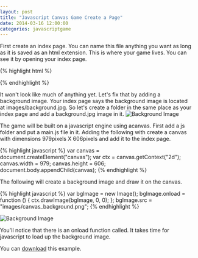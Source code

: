 ```yaml
---
layout: post
title: "Javascript Canvas Game Create a Page"
date: 2014-03-16 12:00:00
categories: javascriptgame
---
```


First create an index page.
You can name this file anything you want as long as it is saved as an html extension.
This is where your game lives.
You can see it by opening your index page.

{% highlight html %}
<!DOCTYPE html>
<html lang="en">
	<head>
		<meta charset="utf-8">
		<title>Simple Canvas Game</title>
		<style>
			html,body { margin: 0px; padding: 0px; }
			body { background-image: url(images/background.jpg); }
		</style>
	</head>
	<body>
		<script src="js/main.js"></script>
	</body>
</html>
{% endhighlight %}

It won't look like much of anything yet.
Let's fix that by adding a background image.
Your index page says the background image is located at images/background.jpg.
So let's create a folder in the same place as your index page and add a background.jpg image in it.
![Background Image](https://github.com/mahcloud/SimpleCanvasGame/blob/master/images/background.jpg?raw=true)

The game will be built on a javascript engine using acanvas.
First add a js folder and put a main.js file in it.
Adding the following with create a canvas with dimensions 979pixels X 606pixels and add it to the index page.

{% highlight javascript %}
var canvas = document.createElement("canvas");
var ctx = canvas.getContext("2d");
canvas.width = 979;
canvas.height = 606;
document.body.appendChild(canvas);
{% endhighlight %}

The following will create a background image and draw it on the canvas.

{% highlight javascript %}
var bgImage = new Image();
bgImage.onload = function () {
	ctx.drawImage(bgImage, 0, 0);
};
bgImage.src = "images/canvas_background.png";
{% endhighlight %}

![Background Image](https://github.com/mahcloud/SimpleCanvasGame/blob/master/images/canvas_background.png?raw=true)

You'll notice that there is an onload function called.
It takes time for javascript to load up the background image.

You can [download][jekyll-gh-branch] this example.

[jekyll-gh-branch]: https://github.com/mahcloud/SimpleCanvasGame/tree/start
